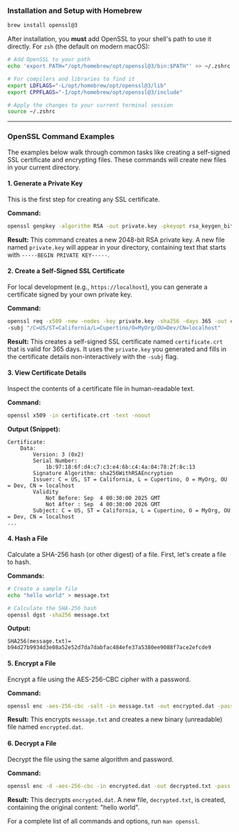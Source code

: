 ### Installation and Setup with Homebrew

```sh
brew install openssl@3
```

After installation, you **must** add OpenSSL to your shell's path to use it directly. For `zsh` (the default on modern macOS):

```sh
# Add OpenSSL to your path
echo 'export PATH="/opt/homebrew/opt/openssl@3/bin:$PATH"' >> ~/.zshrc

# For compilers and libraries to find it
export LDFLAGS="-L/opt/homebrew/opt/openssl@3/lib"
export CPPFLAGS="-I/opt/homebrew/opt/openssl@3/include"

# Apply the changes to your current terminal session
source ~/.zshrc
```

-----

### OpenSSL Command Examples

The examples below walk through common tasks like creating a self-signed SSL certificate and encrypting files. These commands will create new files in your current directory.

#### 1\. Generate a Private Key

This is the first step for creating any SSL certificate.

**Command:**

```sh
openssl genpkey -algorithm RSA -out private.key -pkeyopt rsa_keygen_bits:2048
```

**Result:**
This command creates a new 2048-bit RSA private key. A new file named `private.key` will appear in your directory, containing text that starts with `-----BEGIN PRIVATE KEY-----`.

#### 2\. Create a Self-Signed SSL Certificate

For local development (e.g., `https://localhost`), you can generate a certificate signed by your own private key.

**Command:**

```sh
openssl req -x509 -new -nodes -key private.key -sha256 -days 365 -out certificate.crt \
-subj "/C=US/ST=California/L=Cupertino/O=MyOrg/OU=Dev/CN=localhost"
```

**Result:**
This creates a self-signed SSL certificate named `certificate.crt` that is valid for 365 days. It uses the `private.key` you generated and fills in the certificate details non-interactively with the `-subj` flag.

#### 3\. View Certificate Details

Inspect the contents of a certificate file in human-readable text.

**Command:**

```sh
openssl x509 -in certificate.crt -text -noout
```

**Output (Snippet):**

```
Certificate:
    Data:
        Version: 3 (0x2)
        Serial Number:
            1b:97:18:6f:d4:c7:c3:e4:6b:c4:4a:04:78:2f:8c:13
        Signature Algorithm: sha256WithRSAEncryption
        Issuer: C = US, ST = California, L = Cupertino, O = MyOrg, OU = Dev, CN = localhost
        Validity
            Not Before: Sep  4 00:30:00 2025 GMT
            Not After : Sep  4 00:30:00 2026 GMT
        Subject: C = US, ST = California, L = Cupertino, O = MyOrg, OU = Dev, CN = localhost
...
```

#### 4\. Hash a File

Calculate a SHA-256 hash (or other digest) of a file. First, let's create a file to hash.

**Commands:**

```sh
# Create a sample file
echo "hello world" > message.txt

# Calculate the SHA-256 hash
openssl dgst -sha256 message.txt
```

**Output:**

```
SHA256(message.txt)= b94d27b9934d3e08a52e52d7da7dabfac484efe37a5380ee9088f7ace2efcde9
```

#### 5\. Encrypt a File

Encrypt a file using the AES-256-CBC cipher with a password.

**Command:**

```sh
openssl enc -aes-256-cbc -salt -in message.txt -out encrypted.dat -pass pass:MySecretPassword123
```

**Result:**
This encrypts `message.txt` and creates a new binary (unreadable) file named `encrypted.dat`.

#### 6\. Decrypt a File

Decrypt the file using the same algorithm and password.

**Command:**

```sh
openssl enc -d -aes-256-cbc -in encrypted.dat -out decrypted.txt -pass pass:MySecretPassword123
```

**Result:**
This decrypts `encrypted.dat`. A new file, `decrypted.txt`, is created, containing the original content: "hello world".

For a complete list of all commands and options, run `man openssl`.
